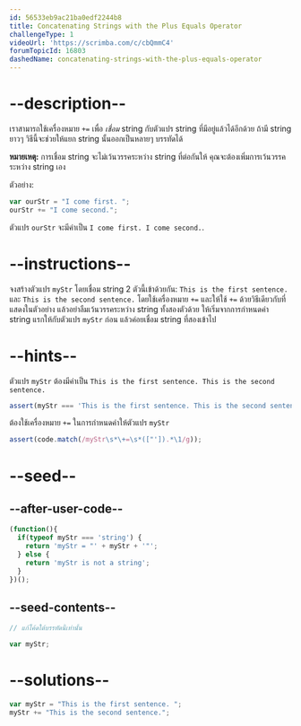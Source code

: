 ```yaml
---
id: 56533eb9ac21ba0edf2244b8
title: Concatenating Strings with the Plus Equals Operator
challengeType: 1
videoUrl: 'https://scrimba.com/c/cbQmmC4'
forumTopicId: 16803
dashedName: concatenating-strings-with-the-plus-equals-operator
---
```


# --description--

เราสามารถใช้เครื่องหมาย `+=` เพื่อ <dfn>เชื่อม</dfn> string กับตัวแปร string ที่มีอยู่แล้วได้อีกด้วย 
ถ้ามี string ยาวๆ วิธีนี้จะช่วยให้แยก string นั้นออกเป็นหลายๆ บรรทัดได้


**หมายเหตุ:** การเชื่อม string จะไม่เว้นวรรคระหว่าง string ที่ต่อกันให้ คุณจะต้องเพิ่มการเว้นวรรคระหว่าง string เอง

ตัวอย่าง:

```js
var ourStr = "I come first. ";
ourStr += "I come second.";
```

ตัวแปร `ourStr` จะมีค่าเป็น `I come first. I come second.`.

# --instructions--

จงสร้างตัวแปร `myStr` โดยเชื่อม string 2 ตัวนี้เข้าด้วยกัน: `This is the first sentence.` และ `This is the second sentence.` โดยใช้เครื่องหมาย `+=` และให้ใช้ `+=` ด้วยวิธีเดียวกับที่แสดงในตัวอย่าง แล้วอย่าลืมเว้นวรรคระหว่าง string ทั้งสองตัวด้วย
ให้เริ่มจากการกำหนดค่า string แรกให้กับตัวแปร `myStr` ก่อน แล้วค่อยเชื่อม string ที่สองเข้าไป

# --hints--

ตัวแปร `myStr` ต้องมีค่าเป็น `This is the first sentence. This is the second sentence.`

```js
assert(myStr === 'This is the first sentence. This is the second sentence.');
```

ต้องใช้เครื่องหมาย `+=` ในการกำหนดค่าให้ตัวแปร `myStr`

```js
assert(code.match(/myStr\s*\+=\s*(["']).*\1/g));
```

# --seed--

## --after-user-code--

```js
(function(){
  if(typeof myStr === 'string') {
    return 'myStr = "' + myStr + '"';
  } else {
    return 'myStr is not a string';
  }
})();
```

## --seed-contents--

```js
// แก้โค้ดใต้บรรทัดนี้เท่านั้น

var myStr;
```

# --solutions--

```js
var myStr = "This is the first sentence. ";
myStr += "This is the second sentence.";
```
